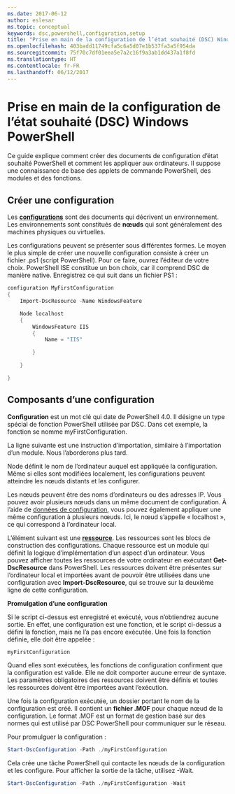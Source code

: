 ```yaml
---
ms.date: 2017-06-12
author: eslesar
ms.topic: conceptual
keywords: dsc,powershell,configuration,setup
title: "Prise en main de la configuration de l’état souhaité (DSC) Windows PowerShell"
ms.openlocfilehash: 403badd11749cfa5c6a5d07e1b537fa3a5f954da
ms.sourcegitcommit: 75f70c7df01eea5e7a2c16f9a3ab1dd437a1f8fd
ms.translationtype: HT
ms.contentlocale: fr-FR
ms.lasthandoff: 06/12/2017
---
```

# <a name="getting-started-with-powershell-desired-state-configuration"></a>Prise en main de la configuration de l’état souhaité (DSC) Windows PowerShell #

Ce guide explique comment créer des documents de configuration d’état souhaité PowerShell et comment les appliquer aux ordinateurs. Il suppose une connaissance de base des applets de commande PowerShell, des modules et des fonctions. 


## <a name="create-a-configuration"></a>Créer une configuration ##

Les [**configurations**](https://msdn.microsoft.com/en-us/powershell/dsc/configurations) sont des documents qui décrivent un environnement. Les environnements sont constitués de **nœuds** qui sont généralement des machines physiques ou virtuelles. 

Les configurations peuvent se présenter sous différentes formes. Le moyen le plus simple de créer une nouvelle configuration consiste à créer un fichier .ps1 (script PowerShell). Pour ce faire, ouvrez l’éditeur de votre choix. PowerShell ISE constitue un bon choix, car il comprend DSC de manière native. Enregistrez ce qui suit dans un fichier PS1 :

```powershell
configuration MyFirstConfiguration
{
    Import-DscResource -Name WindowsFeature

    Node localhost
    {
        WindowsFeature IIS
        {
            Name = "IIS"

        }
        
    }

}
```
## <a name="parts-of-a-configuration"></a>Composants d’une configuration ##
**Configuration** est un mot clé qui date de PowerShell 4.0. Il désigne un type spécial de fonction PowerShell utilisée par DSC. Dans cet exemple, la fonction se nomme myFirstConfiguration. 

La ligne suivante est une instruction d’importation, similaire à l’importation d’un module. Nous l’aborderons plus tard.

Node définit le nom de l’ordinateur auquel est appliquée la configuration. Même si elles sont modifiées localement, les configurations peuvent atteindre les nœuds distants et les configurer. 

Les nœuds peuvent être des noms d’ordinateurs ou des adresses IP. Vous pouvez avoir plusieurs nœuds dans un même document de configuration. À l’aide de [données de configuration](https://msdn.microsoft.com/en-us/powershell/dsc/configdata), vous pouvez également appliquer une même configuration à plusieurs nœuds. Ici, le nœud s’appelle « localhost », ce qui correspond à l’ordinateur local. 

L’élément suivant est une [**ressource**](https://msdn.microsoft.com/en-us/powershell/dsc/resources). Les ressources sont les blocs de construction des configurations. Chaque ressource est un module qui définit la logique d’implémentation d’un aspect d’un ordinateur. Vous pouvez afficher toutes les ressources de votre ordinateur en exécutant **Get-DscResource** dans PowerShell. Les ressources doivent être présentes sur l’ordinateur local et importées avant de pouvoir être utilisées dans une configuration avec **Import-DscResource**, qui se trouve sur la deuxième ligne de cette configuration. 

**Promulgation d’une configuration**

Si le script ci-dessus est enregistré et exécuté, vous n’obtiendrez aucune sortie. En effet, une configuration est une fonction, et le script ci-dessus a défini la fonction, mais ne l’a pas encore exécutée. Une fois la fonction définie, elle doit être appelée :
```powershell
myFirstConfiguration
```

Quand elles sont exécutées, les fonctions de configuration confirment que la configuration est valide. Elle ne doit comporter aucune erreur de syntaxe. Les paramètres obligatoires des ressources doivent être définis et toutes les ressources doivent être importées avant l’exécution.

Une fois la configuration exécutée, un dossier portant le nom de la configuration est créé. Il contient un **fichier .MOF** pour chaque nœud de la configuration. Le format .MOF est un format de gestion basé sur des normes qui est utilisé par DSC PowerShell pour communiquer sur le réseau.

Pour promulguer la configuration :
```powershell
Start-DscConfiguration -Path ./myFirstConfiguration
```
Cela crée une tâche PowerShell qui contacte les nœuds de la configuration et les configure. Pour afficher la sortie de la tâche, utilisez -Wait. 
```powershell
Start-DscConfiguration -Path ./myFirstConfiguration -Wait
```

